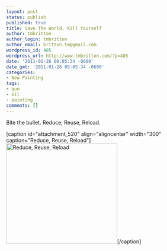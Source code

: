 ```yaml
---
layout: post
status: publish
published: true
title: Save The World, Kill Yourself
author: tmbritton
author_login: tmbritton
author_email: britton.tm@gmail.com
wordpress_id: 485
wordpress_url: http://www.tmbritton.com/?p=485
date: '2011-01-26 00:05:34 -0600'
date_gmt: '2011-01-26 05:05:34 -0600'
categories:
- New Painting
tags:
- gun
- oil
- painting
comments: []
---
```

<p>Bite the bullet.  Reduce, Reuse, Reload.</p>
<p>[caption id="attachment_520" align="aligncenter" width="300" caption="Reduce, Reuse, Reload"]<a href="http://www.tmbritton.com/wp-content/uploads/2011/01/gun.jpg"><img class="size-medium wp-image-520" title="Reduce, Reuse, Reload" src="http://www.tmbritton.com/wp-content/uploads/2011/01/gun-300x270.jpg" alt="Reduce, Reuse, Reload" width="300" height="270" /></a>[/caption]</p>
